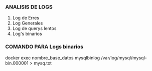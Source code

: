 ### ANALISIS DE LOGS ###

1. Log de Erres
2. Log Generales
3. Log de querys lentos
4. Log's binarios

### COMANDO PARA Logs binarios ###
docker exec nombre_base_datos mysqlbinlog /var/log/mysql/mysql-bin.000001 > mysq.txt